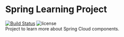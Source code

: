 # Spring Learning Project
[![Build Status](https://travis-ci.org/vitorsalgado/learning-spring-cloud.svg?branch=master)](https://travis-ci.org/vitorsalgado/learning-spring-cloud) 
![license](https://img.shields.io/github/license/mashape/apistatus.svg)  
Project to learn more about Spring Cloud components.
